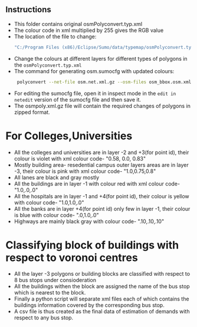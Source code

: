
## Instructions

- This folder contains original osmPolyconvert.typ.xml
- The colour code in xml multiplied by 255 gives the RGB value
- The location of the file to change:
    ``` bash
    "C:/Program Files (x86)/Eclipse/Sumo/data/typemap/osmPolyconvert.typ.xml"
    ```
- Change the colours at different layers for different types of polygons in the `osmPolyconvert.typ.xml`
- The command for generating osm.sumocfg with updated colours:
   ``` bash
    polyconvert --net-file osm.net.xml.gz --osm-files osm_bbox.osm.xml.gz --osm.keep-full-type=true --osm.merge-relations=1 --type-file "C:/Program Files (x86)/Eclipse/Sumo/data/typemap/osmPolyconvert.typ.xml" --output-file osm.poly.xml.gz --verbose
    ```
- For editing the sumocfg file, open it in inspect mode in the `edit in netedit` version of the sumocfg file and then save it.
- The osmpoly.xml.gz file will contain the required changes of polygons in zipped format. 
# For Colleges,Universities
- All the colleges and universities are in layer -2 and +3(for point id), their colour is violet with xml colour code- "0.58, 0.0, 0.83"
- Mostly building area- resedential campus outer layers areas are in layer -3, their colour is pink with xml colour code- "1.0,0.75,0.8"
- All lanes are black and gray mostly
- All the buildings are in layer -1 with colour red with xml colour code- "1.0,.0,.0"
- All the hospitals are in layer -1 and +4(for point id), their colour is yellow with colour code- "1.0,1.0,.0"
- All the banks are in layer +4(for point id) only few in layer -1, their colour is blue with colour code- ".0,1.0,.0"
- Highways are mainly black gray with colour code- ".10,.10,.10"
# Classifying block of buildings with respect to voronoi centres
- All the layer -3 polygons or building blocks are classified with respect to 8 bus stops under consioderation
- All the buildings withen the block are assigned the name of the bus stop which is nearest to the block.
- Finally a python script will separate xml files each of which contains the buildings information covered by the corresponding bus stop.
- A csv file is thus created as the final data of estimation of demands with respect to any bus stop.
